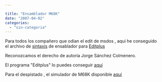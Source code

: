 ```yaml
---

title: "Ensamblador M68K"
date: "2007-04-02"
categories: 
  - "sin-categoria"
---
```


Para todos los compañero que odian el edit de msdos , aqui he conseguido el archivo de [sintaxis](https://sicotico.googlepages.com/Sa.stx) de ensablador para [Editplus](https://www.editplus.com) 

Reconozcamos el derecho de autoria Jorge Sánchez Colmenero.

El programa "Editplus" lo puedes conseguir [aquí](ftp://ftp.editplus.com/epp231_en.exe)

Para el despistado , el simulador de M68K disponible [aquí](https://sicotico.googlepages.com/m68K.zip)
